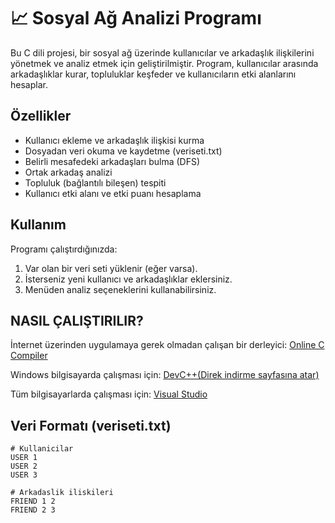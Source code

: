 # 📈 Sosyal Ağ Analizi Programı

Bu C dili projesi, bir sosyal ağ üzerinde kullanıcılar ve arkadaşlık ilişkilerini yönetmek ve analiz etmek için geliştirilmiştir. 
Program, kullanıcılar arasında arkadaşlıklar kurar, topluluklar keşfeder ve kullanıcıların etki alanlarını hesaplar.

## Özellikler

-  Kullanıcı ekleme ve arkadaşlık ilişkisi kurma
-  Dosyadan veri okuma ve kaydetme (veriseti.txt)
-  Belirli mesafedeki arkadaşları bulma (DFS)
-  Ortak arkadaş analizi
-  Topluluk (bağlantılı bileşen) tespiti
-  Kullanıcı etki alanı ve etki puanı hesaplama

## Kullanım

Programı çalıştırdığınızda:

1. Var olan bir veri seti yüklenir (eğer varsa).
2. İsterseniz yeni kullanıcı ve arkadaşlıklar eklersiniz.
3. Menüden analiz seçeneklerini kullanabilirsiniz.

## NASIL ÇALIŞTIRILIR?
İnternet üzerinden uygulamaya gerek olmadan çalışan bir derleyici: [Online C Compiler](https://www.onlinegdb.com/online_c_compiler)

Windows bilgisayarda çalışması için: [DevC++(Direk indirme sayfasına atar)](https://sourceforge.net/projects/dev-cpp/files/Binaries/Dev-C%2B%2B%204.9.9.2/devcpp-4.9.9.2_setup.exe/download) 

Tüm bilgisayarlarda çalışması için: [Visual Studio](https://code.visualstudio.com/Download)

## Veri Formatı (veriseti.txt)

```plaintext
# Kullanicilar
USER 1
USER 2
USER 3

# Arkadaslik iliskileri
FRIEND 1 2
FRIEND 2 3
